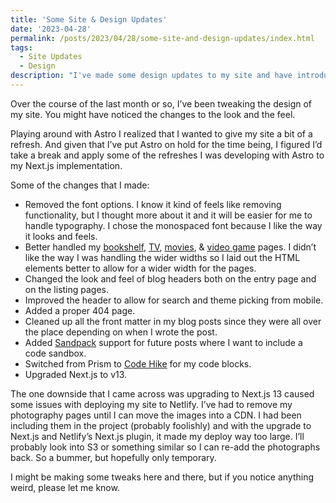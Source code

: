 ```yaml
---
title: 'Some Site & Design Updates'
date: '2023-04-28'
permalink: /posts/2023/04/28/some-site-and-design-updates/index.html
tags:
  - Site Updates
  - Design
description: "I've made some design updates to my site and have introduced new and upgraded functionality with Next.js, Code Hike, and Sandpack"
---
```


Over the course of the last month or so, I’ve been tweaking the design of my site. You might have noticed the changes to the look and the feel.
<!-- excerpt -->

Playing around with Astro I realized that I wanted to give my site a bit of a refresh. And given that I’ve put Astro on hold for the time being, I figured I’d take a break and apply some of the refreshes I was developing with Astro to my Next.js implementation.

Some of the changes that I made:

- Removed the font options. I know it kind of feels like removing functionality, but I thought more about it and it will be easier for me to handle typography. I chose the monospaced font because I like the way it looks and feels.
- Better handled my [bookshelf](https://kpwags.com/bookshelf), [TV](https://kpwags.com/tv), [movies](https://kpwags.com/movies), & [video game](https://kpwags.com/video-games) pages. I didn’t like the way I was handling the wider widths so I laid out the HTML elements better to allow for a wider width for the pages.
- Changed the look and feel of blog headers both on the entry page and on the listing pages.
- Improved the header to allow for search and theme picking from mobile.
- Added a proper 404 page.
- Cleaned up all the front matter in my blog posts since they were all over the place depending on when I wrote the post.
- Added [Sandpack](https://sandpack.codesandbox.io/) support for future posts where I want to include a code sandbox.
- Switched from Prism to [Code Hike](https://codehike.org/) for my code blocks.
- Upgraded Next.js to v13.

The one downside that I came across was upgrading to Next.js 13 caused some issues with deploying my site to Netlify. I’ve had to remove my photography pages until I can move the images into a CDN. I had been including them in the project (probably foolishly) and with the upgrade to Next.js and Netlify’s Next.js plugin, it made my deploy way too large. I’ll probably look into S3 or something similar so I can re-add the photographs back. So a bummer, but hopefully only temporary.

I might be making some tweaks here and there, but if you notice anything weird, please let me know.